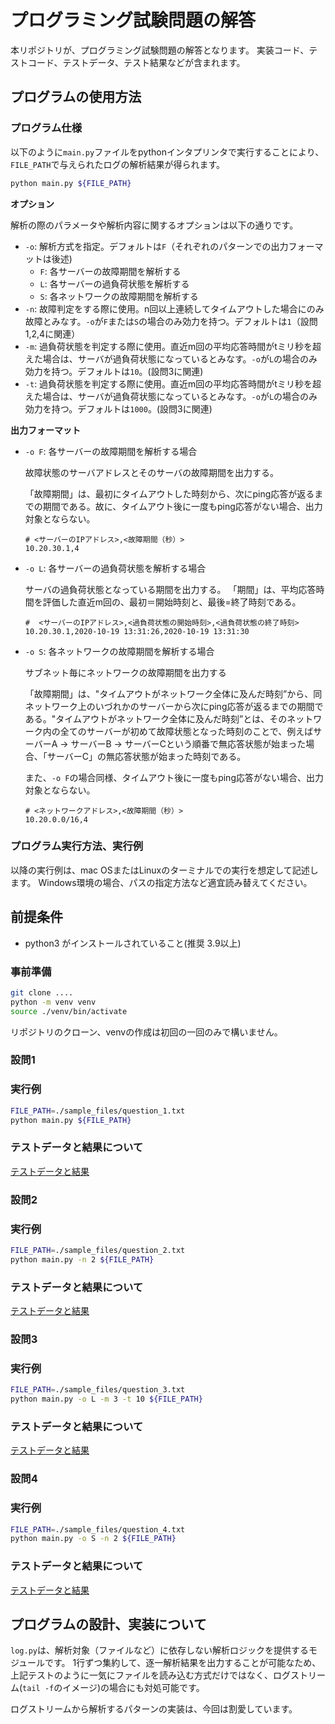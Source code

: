 # プログラミング試験問題の解答

本リポジトリが、プログラミング試験問題の解答となります。
実装コード、テストコード、テストデータ、テスト結果などが含まれます。

## プログラムの使用方法

### プログラム仕様

以下のように`main.py`ファイルをpythonインタプリンタで実行することにより、`FILE_PATH`で与えられたログの解析結果が得られます。

```bash
python main.py ${FILE_PATH}
```

**オプション**

解析の際のパラメータや解析内容に関するオプションは以下の通りです。

 - `-o`: 解析方式を指定。デフォルトは`F`（それぞれのパターンでの出力フォーマットは後述)
	- `F`: 各サーバーの故障期間を解析する
	- `L`: 各サーバーの過負荷状態を解析する
	- `S`: 各ネットワークの故障期間を解析する
 - `-n`: 故障判定をする際に使用。n回以上連続してタイムアウトした場合にのみ故障とみなす。`-o`が`F`または`S`の場合のみ効力を持つ。デフォルトは`1`（設問1,2,4に関連）
 - `-m`: 過負荷状態を判定する際に使用。直近m回の平均応答時間がtミリ秒を超えた場合は、サーバが過負荷状態になっているとみなす。`-o`が`L`の場合のみ効力を持つ。デフォルトは`10`。(設問3に関連)
 - `-t`: 過負荷状態を判定する際に使用。直近m回の平均応答時間がtミリ秒を超えた場合は、サーバが過負荷状態になっているとみなす。`-o`が`L`の場合のみ効力を持つ。デフォルトは`1000`。(設問3に関連)

**出力フォーマット**

- `-o F`: 各サーバーの故障期間を解析する場合

	故障状態のサーバアドレスとそのサーバの故障期間を出力する。

	「故障期間」は、最初にタイムアウトした時刻から、次にping応答が返るまでの期間である。故に、タイムアウト後に一度もping応答がない場合、出力対象とならない。

	```
	# <サーバーのIPアドレス>,<故障期間（秒）>
	10.20.30.1,4
	```
- `-o L`: 各サーバーの過負荷状態を解析する場合

	サーバの過負荷状態となっている期間を出力する。
	「期間」は、平均応答時間を評価した直近m回の、最初＝開始時刻と、最後=終了時刻である。

	```
	#  <サーバーのIPアドレス>,<過負荷状態の開始時刻>,<過負荷状態の終了時刻>
	10.20.30.1,2020-10-19 13:31:26,2020-10-19 13:31:30
	```
- `-o S`: 各ネットワークの故障期間を解析する場合

	サブネット毎にネットワークの故障期間を出力する

	「故障期間」は、"タイムアウトがネットワーク全体に及んだ時刻”から、同ネットワーク上のいづれかのサーバーから次にping応答が返るまでの期間である。"タイムアウトがネットワーク全体に及んだ時刻”とは、そのネットワーク内の全てのサーバーが初めて故障状態となった時刻のことで、例えばサーバーA → サーバーB → サーバーCという順番で無応答状態が始まった場合、「サーバーC」の無応答状態が始まった時刻である。
	
	また、`-o F`の場合同様、タイムアウト後に一度もping応答がない場合、出力対象とならない。

	```
	# <ネットワークアドレス>,<故障期間（秒）>
	10.20.0.0/16,4
	```	

### プログラム実行方法、実行例

以降の実行例は、mac OSまたはLinuxのターミナルでの実行を想定して記述します。
Windows環境の場合、パスの指定方法など適宜読み替えてください。

## 前提条件

 - python3 がインストールされていること(推奨 3.9以上)

### 事前準備

```bash
git clone ....
python -m venv venv
source ./venv/bin/activate
```
リポジトリのクローン、venvの作成は初回の一回のみで構いません。

### 設問1

### 実行例

```bash
FILE_PATH=./sample_files/question_1.txt
python main.py ${FILE_PATH}
```

### テストデータと結果について

[テストデータと結果](./tests/Question_1.md)

### 設問2

### 実行例

```bash
FILE_PATH=./sample_files/question_2.txt
python main.py -n 2 ${FILE_PATH}
```

### テストデータと結果について

[テストデータと結果](./tests/Question_2.md)

### 設問3

### 実行例

```bash
FILE_PATH=./sample_files/question_3.txt
python main.py -o L -m 3 -t 10 ${FILE_PATH}
```

### テストデータと結果について

[テストデータと結果](./tests/Question_3.md)

### 設問4

### 実行例

```bash
FILE_PATH=./sample_files/question_4.txt
python main.py -o S -n 2 ${FILE_PATH}
```

### テストデータと結果について

[テストデータと結果](./tests/Question_4.md)


## プログラムの設計、実装について

`log.py`は、解析対象（ファイルなど）に依存しない解析ロジックを提供するモジュールです。
1行ずつ集約して、逐一解析結果を出力することが可能なため、上記テストのように一気にファイルを読み込む方式だけではなく、ログストリーム(`tail -f`のイメージ)の場合にも対処可能です。

ログストリームから解析するパターンの実装は、今回は割愛しています。